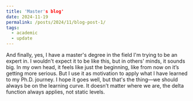 ```yaml
---
title: 'Master's blog'
date: 2024-11-19
permalink: /posts/2024/11/blog-post-1/
tags:
  - academic
  - update
---
```


And finally, yes, I have a master's degree in the field I'm trying to be an expert in. I wouldn't expect it to be like this, but in others' minds, it sounds big. In my own head, it feels like just the beginning, like from now on it’s getting more serious. But I use it as motivation to apply what I have learned to my Ph.D. journey. I hope it goes well, but that's the thing—we should always be on the learning curve. It doesn’t matter where we are, the delta function always applies, not static levels.
